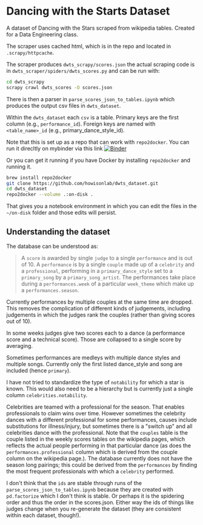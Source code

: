 # Dancing with the Starts Dataset

A dataset of Dancing with the Stars scraped from wikipedia tables.  Created for a Data Engineering class.

The scraper uses cached html, which is in the repo and located in `.scrapy/httpcache`. 

The scraper produces `dwts_scrapy/scores.json` the actual scraping code is in `dwts_scraper/spiders/dwts_scores.py` and can be run with:

```sh
cd dwts_scrapy
scrapy crawl dwts_scores -O scores.json
```

There is then a parser in `parse_scores_json_to_tables.ipynb` which produces the output csv files in `dwts_dataset`.

Within the `dwts_dataset` each `csv` is a table. Primary keys are the first column (e.g., `performance_id`). Foreign keys are named with `<table_name>_id` (e.g., primary_dance_style_id).

Note that this is set up as a repo that can work with `repo2docker`.  You can run it direcltly on mybinder via this link [![Binder](https://mybinder.org/badge_logo.svg)](https://mybinder.org/v2/gh/howisonlab/dwts_dataset.git/HEAD)

Or you can get it running if you have Docker by installing `repo2docker` and running it.

```sh
brew install repo2docker
git clone https://github.com/howisonlab/dwts_dataset.git
cd dwts_dataset
repo2docker --volume .:on-disk .
```

That gives you a notebook environment in which you can edit the files in the `~/on-disk` folder and those edits will persist.

## Understanding the dataset

The database can be understood as:

> A `score` is awarded by single `judge` to a single `performance` and is out of 10. A `performance` is by a single `couple` made up of a `celebrity` and a `professional`, performing in a `primary_dance_style` set to a `primary_song` by a `primary_song_artist`. The performances take place during a `performances.week` of a particular `week_theme` which make up a `performances.season`.

Currently performances by multiple couples at the same time are dropped. This removes the complication of different kinds of judgements, including judgements in which the judges rank the couples (rather than giving scores out of 10).

In some weeks judges give two scores each to a dance (a performance score and a technical score). Those are collapsed to a single score by averaging.

Sometimes performances are medleys with multiple dance styles and multiple songs.  Currently only the first listed dance_style and song are included (hence `primary`).  

I have not tried to standardize the type of `notability` for which a star is known. This would also need to be a hierarchy but is currently just a single column `celebrities.notability`.

Celebrities are teamed with a professional for the season. That enables professionals to claim wins over time. However sometimes the celebrity dances with a different professional for some performances, causes include substitutions for illness/injury, but sometimes there is a "switch up" and all celebrities dance with the professional. Note that the `couples` table is the couple listed in the weekly scores tables on the wikipedia pages, which reflects the actual people performing in that particular dance (as does the `performances.professional` column which is derived from the couple column on the wikipedia page.). The database currently does not have the season long pairings; this could be derived from the `performances` by finding the most frequent professionals with which a `celebrity` performed.

I don't think that the `ids` are stable through runs of the `parse_scores_json_to_tables.ipynb` because they are created with `pd.factorize` which I don't think is stable.  Or perhaps it is the spidering order and thus the order in the scores.json.  Either way the ids of things like judges change when you re-generate the dataset (they are consistent within each dataset, though!).